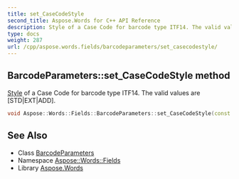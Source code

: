 ```yaml
---
title: set_CaseCodeStyle
second_title: Aspose.Words for C++ API Reference
description: Style of a Case Code for barcode type ITF14. The valid values are [STD|EXT|ADD].
type: docs
weight: 287
url: /cpp/aspose.words.fields/barcodeparameters/set_casecodestyle/
---
```

## BarcodeParameters::set_CaseCodeStyle method


[Style](../../../aspose.words/style/) of a Case Code for barcode type ITF14. The valid values are [STD|EXT|ADD].

```cpp
void Aspose::Words::Fields::BarcodeParameters::set_CaseCodeStyle(const System::String &value)
```

## See Also

* Class [BarcodeParameters](../)
* Namespace [Aspose::Words::Fields](../../)
* Library [Aspose.Words](../../../)
